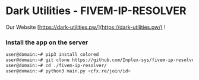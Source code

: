 # Dark Utilities - FIVEM-IP-RESOLVER

Our Website [https://dark-utilities.pw/](https://dark-utilities.pw/) !

### Install the app on the server
```sh
user@domain:~# pip3 install colored
user@domain:~# git clone https://github.com/Inplex-sys/fivem-ip-resolver.git
user@domain:~# cd ./fivem-ip-resolver/
user@domain:~# python3 main.py <cfx.re/join/id>
```

